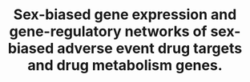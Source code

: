 ---
authors: Fisher JL, Clark AD, Jones EF, Lasseigne BN
carousel: false
doi: 10.1186/s40360-023-00727-1
featured: false
issue: '1'
journal: BMC pharmacology & toxicology
keywords: '["Network biology", "Drug", "Male", "Sex", "Adverse events", "Drug targets",
  "Gene expression", "Gene Expression", "Gene-regulatory", "Gene Expression Regulation",
  "Liver", "Sex-biased", "Female", "Humans", "Pharmacovigilance"]'
landmark: false
layout: '@/layouts/Publication.astro'
page: '5'
pmcid: PMC10763002
pmid: 38167211
r03: R03OD030604
title: Sex-biased gene expression and gene-regulatory networks of sex-biased adverse
  event drug targets and drug metabolism genes.
volume: '25'
year: 2024
---